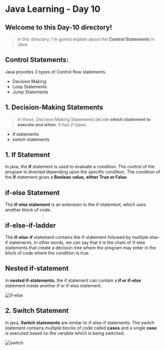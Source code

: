 # Java Learning - Day 10

## Welcome to this Day-10 directory!

>  In this directory, I'm gonna explain about the **Control Statements** in Java.

## Control Statements:

Java provides 3 types of Control flow statements.
- Decision Making
- Loop Statements
- Jump Statements

## 1. Decision-Making Statements

> In these, Decision Making Statements decide **which statement to execute and when**.
It has 2 types.
- if statements
- switch statements

## 1. If Statement

In java, the **if** statement is used to evaluate a condition. The control of the program is diverted depending upon the specific condition. The condition of the **If** statement gives a **Boolean value, either True or False**.

## if-else Statement

The **if-else statement** is an extension to the if-statement, which uses another block of code.

## if-else-if-ladder

The **if-else-if** statement contains the if-statement followed by multiple else-if statements. In other words, we can say that it is the chain of if-else statements that create a decision tree where the program may enter in the block of code where the condition is true.

## Nested if-statement

In **nested if-statements**, the if statement can contain a **if or if-else** statement inside another if or if-else statement.

<!-- Here I have attached the output for the if conditional statements program and check the Main.java file for Source code --> 

![if-else](https://github.com/123sheela/My_Journey_with_JAVA/assets/91262191/9b72ce7b-c121-4d1e-b195-5ff2bb8c1929)

## 2. Switch Statement

In java, **Switch statements** are similar to if-else-if statements. The switch statement contains multiple blocks of code called **cases** and a single **case** is executed based on the variable which is being switched.

<!-- Here I have attached the output for the Switch statement program and check the Switch.java file for Source code -->
![switch](https://github.com/123sheela/My_Journey_with_JAVA/assets/91262191/2c420cb1-9a60-4c53-987c-b57db58282e2)
